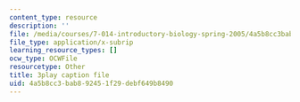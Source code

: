 ```yaml
---
content_type: resource
description: ''
file: /media/courses/7-014-introductory-biology-spring-2005/4a5b8cc3bab892451f29debf649b8490_4owydSnRHuE.srt
file_type: application/x-subrip
learning_resource_types: []
ocw_type: OCWFile
resourcetype: Other
title: 3play caption file
uid: 4a5b8cc3-bab8-9245-1f29-debf649b8490
---
```

